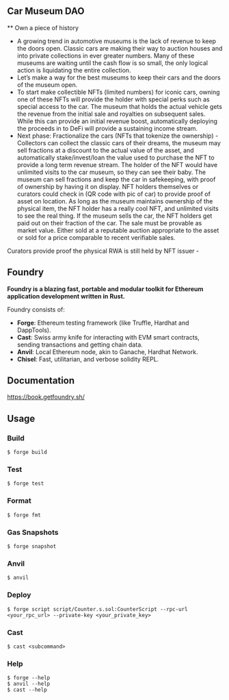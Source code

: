## Car Museum DAO
** Own a piece of history

- A growing trend in automotive museums is the lack of revenue to keep the doors open. Classic cars are making their way to auction houses and into private collections in ever greater numbers. Many of these museums are waiting until the cash flow is so small, the only logical action is liquidating the entire collection. 
- Let’s make a way for the best museums to keep their cars and the doors of the museum open.
- To start make collectible NFTs (limited numbers) for iconic cars, owning one of these NFTs will provide the holder with special perks such as special access to the car.  The museum that holds the actual vehicle gets the revenue from the initial sale and royalties on subsequent sales.  While this can provide an initial revenue boost, automatically deploying the proceeds in to DeFi will provide a sustaining income stream.
- Next phase: Fractionalize the cars (NFTs that tokenize the ownership) - 	Collectors can collect the classic cars of their dreams, the museum may sell fractions at a discount to the actual value of the asset, and automatically stake/invest/loan the value used to purchase the NFT to provide a long term revenue stream.  The holder of the NFT would have unlimited visits to the car museum, so they can see their baby.
The museum can sell fractions and keep the car in safekeeping, with proof of ownership by having it on display.  NFT holders themselves or curators could check in (QR code with pic of car) to provide proof of asset on location.
As long as the museum maintains ownership of the physical item, the NFT holder has a really cool NFT, and unlimited visits to see the real thing.
If the museum sells the car,  the NFT holders get paid out on their fraction of the car.  The sale must be provable as market value.  Either sold at a reputable auction appropriate to the asset or sold for a price comparable to recent verifiable sales.
 

Curators provide proof the physical RWA is still held by NFT issuer -

## Foundry

**Foundry is a blazing fast, portable and modular toolkit for Ethereum application development written in Rust.**

Foundry consists of:

-   **Forge**: Ethereum testing framework (like Truffle, Hardhat and DappTools).
-   **Cast**: Swiss army knife for interacting with EVM smart contracts, sending transactions and getting chain data.
-   **Anvil**: Local Ethereum node, akin to Ganache, Hardhat Network.
-   **Chisel**: Fast, utilitarian, and verbose solidity REPL.

## Documentation

https://book.getfoundry.sh/

## Usage

### Build

```shell
$ forge build
```

### Test

```shell
$ forge test
```

### Format

```shell
$ forge fmt
```

### Gas Snapshots

```shell
$ forge snapshot
```

### Anvil

```shell
$ anvil
```

### Deploy

```shell
$ forge script script/Counter.s.sol:CounterScript --rpc-url <your_rpc_url> --private-key <your_private_key>
```

### Cast

```shell
$ cast <subcommand>
```

### Help

```shell
$ forge --help
$ anvil --help
$ cast --help
```
